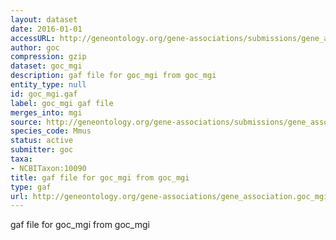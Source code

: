```yaml
---
layout: dataset
date: 2016-01-01
accessURL: http://geneontology.org/gene-associations/submissions/gene_association.goc_mgi.gz
author: goc
compression: gzip
dataset: goc_mgi
description: gaf file for goc_mgi from goc_mgi
entity_type: null
id: goc_mgi.gaf
label: goc_mgi gaf file
merges_into: mgi
source: http://geneontology.org/gene-associations/submissions/gene_association.goc_mgi.gz
species_code: Mmus
status: active
submitter: goc
taxa:
- NCBITaxon:10090
title: gaf file for goc_mgi from goc_mgi
type: gaf
url: http://geneontology.org/gene-associations/gene_association.goc_mgi.gz
---
```


gaf file for goc_mgi from goc_mgi